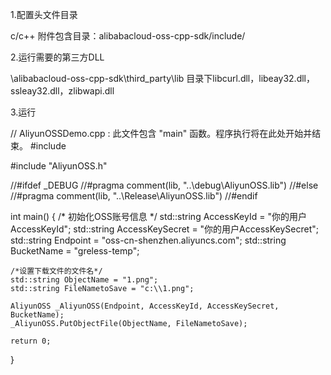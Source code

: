 
1.配置头文件目录

c/c++ 附件包含目录：alibabacloud-oss-cpp-sdk/include/

2.运行需要的第三方DLL

\alibabacloud-oss-cpp-sdk\third_party\lib 目录下libcurl.dll，libeay32.dll，ssleay32.dll，zlibwapi.dll

3.运行

// AliyunOSSDemo.cpp : 此文件包含 "main" 函数。程序执行将在此处开始并结束。
#include <iostream>

#include "AliyunOSS.h"

//#ifdef _DEBUG
//#pragma comment(lib, "..\\debug\\AliyunOSS.lib")
//#else
//#pragma comment(lib, "..\\Release\\AliyunOSS.lib")
//#endif

int main()
{
	/* 初始化OSS账号信息 */
	std::string AccessKeyId = "你的用户AccessKeyId";
	std::string AccessKeySecret = "你的用户AccessKeySecret";
	std::string Endpoint = "oss-cn-shenzhen.aliyuncs.com";
	std::string BucketName = "greless-temp";


	/*设置下载文件的文件名*/
	std::string ObjectName = "1.png";
	std::string FileNametoSave = "c:\\1.png";

	AliyunOSS _AliyunOSS(Endpoint, AccessKeyId, AccessKeySecret, BucketName);
	_AliyunOSS.PutObjectFile(ObjectName, FileNametoSave);

	return 0;
}

 

